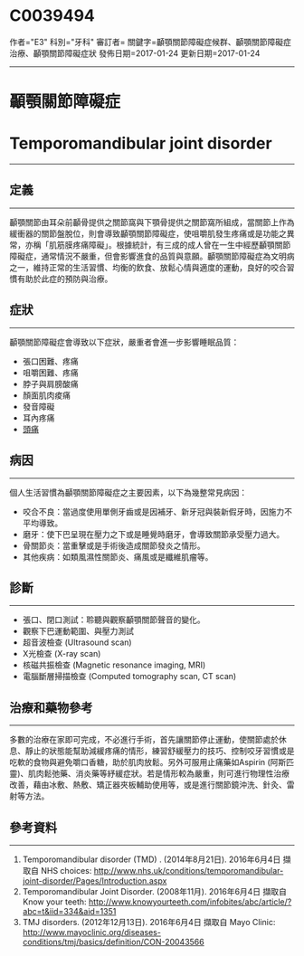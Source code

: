 # C0039494
作者="E3"
科別="牙科"
審訂者=
關鍵字=顳顎關節障礙症候群、顳顎關節障礙症治療、顳顎關節障礙症狀
發佈日期=2017-01-24
更新日期=2017-01-24

----------
# 顳顎關節障礙症
# Temporomandibular joint disorder
----------
## 定義
----------

顳顎關節由耳朵前顳骨提供之關節窩與下顎骨提供之關節窩所組成，當關節上作為緩衝器的關節盤脫位，則會導致顳顎關節障礙症，使咀嚼肌發生疼痛或是功能之異常，亦稱「肌筋膜疼痛障礙」。根據統計，有三成的成人曾在一生中經歷顳顎關節障礙症，通常情況不嚴重，但會影響進食的品質與意願。顳顎關節障礙症為文明病之一，維持正常的生活習慣、均衡的飲食、放鬆心情與適度的運動，良好的咬合習慣有助於此症的預防與治療。

## 症狀
----------

顳顎關節障礙症會導致以下症狀，嚴重者會進一步影響睡眠品質：

- 張口困難、疼痛
- 咀嚼困難、疼痛
- 脖子與肩膀酸痛
- 顏面肌肉痠痛
- 發音障礙
- 耳內疼痛
- [頭痛](C0018681)
## 病因
----------

個人生活習慣為顳顎關節障礙症之主要因素，以下為幾整常見病因：

- 咬合不良：當過度使用單側牙齒或是因補牙、新牙冠與裝新假牙時，因施力不平均導致。
- 磨牙：使下巴呈現在壓力之下或是睡覺時磨牙，會導致關節承受壓力過大。
- 骨關節炎：當重擊或是手術後造成關節發炎之情形。
- 其他疾病：如類風濕性關節炎、痛風或是纖維肌瘤等。
## 診斷
----------
- 張口、閉口測試：聆聽與觀察顳顎關節聲音的變化。
- 觀察下巴運動範圍、與壓力測試
- 超音波檢查 (Ultrasound scan)
- X光檢查 (X-ray scan)
- 核磁共振檢查 (Magnetic resonance imaging, MRI)
- 電腦斷層掃描檢查 (Computed tomography scan, CT scan)
## 治療和藥物參考
----------

多數的治療在家即可完成，不必進行手術，首先讓關節停止運動，使關節處於休息、靜止的狀態能幫助減緩疼痛的情形，練習舒緩壓力的技巧、控制咬牙習慣或是吃軟的食物與避免嚼口香糖，助於肌肉放鬆。另外可服用止痛藥如Aspirin (阿斯匹靈)、肌肉鬆弛藥、消炎藥等紓緩症狀。若是情形較為嚴重，則可進行物理性治療改善，藉由冰敷、熱敷、矯正器夾板輔助使用等，或是進行關節鏡沖洗、針灸、雷射等方法。 

## 參考資料
----------
1. Temporomandibular disorder (TMD) . (2014年8月21日). 2016年6月4日 擷取自 NHS choices: http://www.nhs.uk/conditions/temporomandibular-joint-disorder/Pages/Introduction.aspx
2. Temporomandibular Joint Disorder. (2008年11月). 2016年6月4日 擷取自 Know your teeth: http://www.knowyourteeth.com/infobites/abc/article/?abc=t&iid=334&aid=1351
3. TMJ disorders. (2012年12月13日). 2016年6月4日 擷取自 Mayo Clinic: http://www.mayoclinic.org/diseases-conditions/tmj/basics/definition/CON-20043566


